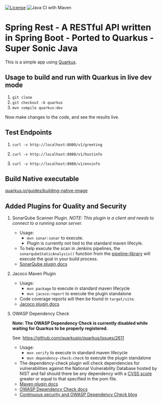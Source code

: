 [![License](https://img.shields.io/hexpm/l/plug.svg?maxAge=2592000)]() ![Java CI with Maven](https://github.com/redhat-cop/spring-rest/workflows/Java%20CI%20with%20Maven/badge.svg)

# Spring Rest - A RESTful API written in Spring Boot - Ported to Quarkus - Super Sonic Java

This is a simple app using [Quarkus](https://quarkus.io).  

## Usage to build and run with Quarkus in live dev mode

1. `git clone`
1. `git checkout -b quarkus`
1. `mvn compile quarkus:dev`

Now make changes to the code, and see the results live.

## Test Endpoints

1. `curl -v http://localhost:8080/v1/greeting`

2. `curl -v http://localhost:8080/v1/hostinfo`

3. `curl -v http://localhost:8080/v1/envinfo`

## Build Native executable

[quarkus.io/guides/building-native-image](https://quarkus.io/guides/building-native-image)

## Added Plugins for Quality and Security

1. SonarQube Scanner Plugin. *NOTE: This plugin is a client and needs to connect to a running sonar server.*
    - Usage:
      - `mvn sonar:sonar` to execute. 
      - Plugin is currently not tied to the standard maven lifecyle.
    - To help execute the scan in Jenkins pipelines, the `sonarqubeStaticAnalysis()` function from the [pipeline-library](https://github.com/redhat-cop/pipeline-library) will execute the goal in your build process.
    - [SonarQube plugin docs](https://docs.sonarqube.org/display/SCAN/Analyzing+with+SonarQube+Scanner+for+Maven)

2. Jacoco Maven Plugin
    - Usage:
        - `mvn package` to execute in standard maven lifecycle
        - `mvn jacoco:report` to execute the plugin standalone
    - Code coverage reports will then be found in `target/site`.
    - [Jacoco plugin docs](https://www.eclemma.org/jacoco/trunk/doc/maven.html)

3. OWASP Dependency Check

    __Note: The OWASP Dependency Check is currently disabled while waiting for Quarkus to be properly registered.__

    See: https://github.com/quarkusio/quarkus/issues/2611

    - Usage:
      - `mvn verify` to execute in standard maven lifecycle
      - `mvn dependency-check:check` to execute the plugin standalone
    - The dependency-check plugin will check dependencies for vulnerabilities against the National Vulnerability Database hosted by NIST and fail should there be any dependency with a [CVSS score](https://searchsecurity.techtarget.com/definition/CVSS-Common-Vulnerability-Scoring-System) greater or equal to that specified in the pom file.
    - [Maven plugin docs](https://jeremylong.github.io/DependencyCheck/dependency-check-maven/)
    - [OWASP Dependency Check docs](https://www.owasp.org/index.php/OWASP_Dependency_Check)
    - [Continuous security and OWASP Dependency Check blog](https://blog.lanyonm.org/articles/2015/12/22/continuous-security-owasp-java-vulnerability-check.html)
